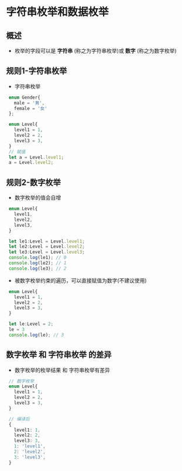 # 字符串枚举和数据枚举

## 概述

+ 枚举的字段可以是 **字符串** (称之为字符串枚举)或 **数字** (称之为数字枚举)

## 规则1-字符串枚举

+ 字符串枚举

 ```ts
  enum Gender{
    male = '男',
    female = '女'
  };
  ```

 ```ts
  enum Level{
    level1 = 1,
    level2 = 2,
    level3 = 3,
  }
  // 赋值
  let a = Level.level1;
  a = Level.level2;
  ```

## 规则2-数字枚举

+ 数字枚举的值会自增

 ```ts
  enum Level{
    level1,
    level2,
    level3,
  }

  let le1:Level = Level.level1;
  let le2:Level = Level.level2;
  let le3:Level = Level.level3;
  console.log(le1); // 0
  console.log(le2); // 1
  console.log(le3); // 2
  ```

+ 被数字枚举约束的遍历，可以直接赋值为数字(不建议使用)

 ```ts
  enum Level{
    level1 = 1,
    level2 = 2,
    level3 = 3,
  }

  let le:Level = 2;
  le = 3
  console.log(le); // 3
  ```

## 数字枚举 和 字符串枚举 的差异

+ 数字枚举的枚举结果 和 字符串枚举有差异

 ```ts
  // 数字枚举
  enum Level{
    level1 = 1,
    level2 = 2,
    level3 = 3,
  }

  // 编译后
  {
    level1: 1,
    level2: 2,
    level3: 3,
    1: 'level1',
    2: 'level2',
    3: 'level3',
  }
  ```
